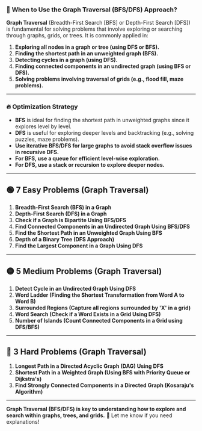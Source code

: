 ### 📌 **When to Use the Graph Traversal (BFS/DFS) Approach?**  
**Graph Traversal** (Breadth-First Search [BFS] or Depth-First Search [DFS]) is fundamental for solving problems that involve exploring or searching through graphs, grids, or trees. It is commonly applied in:

1. **Exploring all nodes in a graph or tree (using DFS or BFS).**
2. **Finding the shortest path in an unweighted graph (BFS).**
3. **Detecting cycles in a graph (using DFS).**
4. **Finding connected components in an undirected graph (using BFS or DFS).**
5. **Solving problems involving traversal of grids (e.g., flood fill, maze problems).**

---

### 🔥 **Optimization Strategy**  
- **BFS** is ideal for finding the shortest path in unweighted graphs since it explores level by level.
- **DFS** is useful for exploring deeper levels and backtracking (e.g., solving puzzles, maze problems).
- **Use iterative BFS/DFS for large graphs to avoid stack overflow issues in recursive DFS.**
- **For BFS, use a queue for efficient level-wise exploration.**
- **For DFS, use a stack or recursion to explore deeper nodes.**

---

## 🟢 **7 Easy Problems (Graph Traversal)**
1. **Breadth-First Search (BFS) in a Graph**
2. **Depth-First Search (DFS) in a Graph**
3. **Check if a Graph is Bipartite Using BFS/DFS**
4. **Find Connected Components in an Undirected Graph Using BFS/DFS**
5. **Find the Shortest Path in an Unweighted Graph Using BFS**
6. **Depth of a Binary Tree (DFS Approach)**
7. **Find the Largest Component in a Graph Using DFS**

---

## 🟡 **5 Medium Problems (Graph Traversal)**
1. **Detect Cycle in an Undirected Graph Using DFS**
2. **Word Ladder (Finding the Shortest Transformation from Word A to Word B)**
3. **Surrounded Regions (Capture all regions surrounded by 'X' in a grid)**
4. **Word Search (Check if a Word Exists in a Grid Using DFS)**
5. **Number of Islands (Count Connected Components in a Grid using DFS/BFS)**

---

## 🔴 **3 Hard Problems (Graph Traversal)**
1. **Longest Path in a Directed Acyclic Graph (DAG) Using DFS**
2. **Shortest Path in a Weighted Graph (Using BFS with Priority Queue or Dijkstra's)**
3. **Find Strongly Connected Components in a Directed Graph (Kosaraju's Algorithm)**

---

**Graph Traversal (BFS/DFS) is key to understanding how to explore and search within graphs, trees, and grids.** 🚀 Let me know if you need explanations!